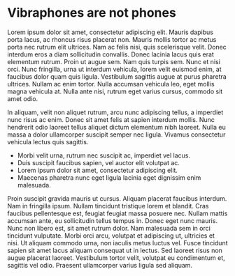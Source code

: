 Vibraphones are not phones
====================

Lorem ipsum dolor sit amet, consectetur adipiscing elit. Mauris dapibus porta lacus, ac rhoncus risus placerat non. Mauris mollis tortor ac metus porta nec rutrum elit ultrices. Nam ac felis nisi, quis scelerisque velit. Donec interdum eros a diam sollicitudin convallis. Donec lacinia lacus quis erat elementum rutrum. Proin ut augue sem. Nam quis turpis sem. Nunc et nisi orci. Nunc fringilla, urna ut interdum vehicula, lorem velit euismod enim, at faucibus dolor quam quis ligula. Vestibulum sagittis augue at purus pharetra ultrices. Nullam ac enim tortor. Nulla accumsan vehicula leo, eget mollis magna vehicula at. Nulla ante nisi, rutrum eget varius cursus, commodo sit amet odio.

In aliquam, velit non aliquet rutrum, arcu nunc adipiscing tellus, a imperdiet nunc risus ac enim. Donec sit amet felis at sapien interdum mollis. Nunc hendrerit odio laoreet tellus aliquet dictum elementum nibh laoreet. Nulla eu massa a dolor ullamcorper suscipit semper nec ligula. Vivamus consectetur vehicula lectus quis sagittis.

* Morbi velit urna, rutrum nec suscipit ac, imperdiet vel lacus.
* Duis suscipit faucibus sapien, vel auctor elit volutpat ac.
* Lorem ipsum dolor sit amet, consectetur adipiscing elit.
* Maecenas pharetra nunc eget ligula lacinia eget dignissim enim malesuada.

Proin suscipit gravida mauris ut cursus. Aliquam placerat faucibus interdum. Nam in fringilla ipsum. Nullam tincidunt tristique lorem et blandit. Cras faucibus pellentesque est, feugiat feugiat massa posuere nec. Nullam mattis accumsan ante, eu sollicitudin tellus tempus in. Donec eget nunc mauris. Nunc non libero est, sit amet rutrum dolor. Nam malesuada sem in orci tincidunt vulputate. Morbi orci arcu, volutpat et adipiscing ut, ultricies et nisi. Ut aliquam commodo urna, non iaculis metus luctus vel. Fusce tincidunt sapien sit amet lacus aliquam consequat ut in lectus. Sed laoreet risus non augue placerat laoreet. Vestibulum tortor velit, volutpat eu condimentum et, sagittis vel odio. Praesent ullamcorper varius ligula sed aliquam.


